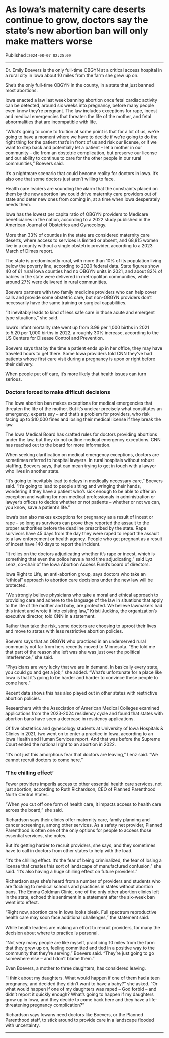 # As Iowa’s maternity care deserts continue to grow, doctors say the state’s new abortion ban will only make matters worse

Published :`2024-08-07 02:25:09`

---

Dr. Emily Boevers is the only full-time OBGYN at a critical access hospital in a rural city in Iowa about 10 miles from the farm she grew up on.

She’s the only full-time OBGYN in the county, in a state that just banned most abortions.

Iowa enacted a law last week banning abortion once fetal cardiac activity can be detected, around six weeks into pregnancy, before many people even know they’re pregnant. The law includes exceptions for rape, incest and medical emergencies that threaten the life of the mother, and fetal abnormalities that are incompatible with life.

“What’s going to come to fruition at some point is that for a lot of us, we’re going to have a moment where we have to decide if we’re going to do the right thing for the patient that’s in front of us and risk our license, or if we want to step back and potentially let a patient – let a mother in our community – die from an obstetric complication, but preserve our license and our ability to continue to care for the other people in our rural communities,” Boevers said.

It’s a nightmare scenario that could become reality for doctors in Iowa. It’s also one that some doctors just aren’t willing to face.

Health care leaders are sounding the alarm that the constraints placed on them by the new abortion law could drive maternity care providers out of state and deter new ones from coming in, at a time when Iowa desperately needs them.

Iowa has the lowest per capita ratio of OBGYN providers to Medicare beneficiaries in the nation, according to a 2022 study published in the American Journal of Obstetrics and Gynecology.

More than 33% of counties in the state are considered maternity care deserts, where access to services is limited or absent, and 68,815 women live in a county without a single obstetric provider, according to a 2023 March of Dimes report.

The state is predominantly rural, with more than 10% of its population living below the poverty line, according to 2020 federal data. State figures show 40 of 61 rural Iowa counties had no OBGYN units in 2021, and about 82% of babies in the state were delivered in metropolitan communities, while around 27% were delivered in rural communities.

Boevers partners with two family medicine providers who can help cover calls and provide some obstetric care, but non-OBGYN providers don’t necessarily have the same training or surgical capabilities.

“It inevitably leads to kind of less safe care in those acute and emergent type situations,” she said.

Iowa’s infant mortality rate went up from 3.99 per 1,000 births in 2021 to 5.20 per 1,000 births in 2022, a roughly 30% increase, according to the US Centers for Disease Control and Prevention.

Boevers says that by the time a patient ends up in her office, they may have traveled hours to get there. Some Iowa providers told CNN they’ve had patients whose first care visit during a pregnancy is upon or right before their delivery.

When people put off care, it’s more likely that health issues can turn serious.

### Doctors forced to make difficult decisions

The Iowa abortion ban makes exceptions for medical emergencies that threaten the life of the mother. But it’s unclear precisely what constitutes an emergency, experts say – and that’s a problem for providers, who risk facing up to $10,000 fines and losing their medical license if they break the law.

The Iowa Medical Board has crafted rules for doctors providing abortions under the law, but they do not outline medical emergency exceptions. CNN has reached out to the board for more information.

When seeking clarification on medical emergency exceptions, doctors are sometimes referred to hospital lawyers. In rural hospitals without robust staffing, Boevers says, that can mean trying to get in touch with a lawyer who lives in another state.

“It’s going to inevitably lead to delays in medically necessary care,” Boevers said. “It’s going to lead to people sitting and wringing their hands, wondering if they have a patient who’s sick enough to be able to offer an exception and waiting for non-medical professionals in administration or lawyer’s offices to decide whether or not patients – whether or not we can, you know, save a patient’s life.”

Iowa’s ban also makes exceptions for pregnancy as a result of incest or rape – so­­ long as survivors can prove they reported the assault to the proper authorities before the deadline prescribed by the state. Rape survivors have 45 days from the day they were raped to report the assault to a law enforcement or health agency. People who get pregnant as a result of incest have 140 days to report the incident.

“It relies on the doctors adjudicating whether it’s rape or incest, which is something that even the police have a hard time adjudicating,” said Lyz Lenz, co-chair of the Iowa Abortion Access Fund’s board of directors.

Iowa Right to Life, an anti-abortion group, says doctors who take an “ethical” approach to abortion care decisions under the new law will be protected.

“We strongly believe physicians who take a moral and ethical approach to providing care and adhere to the language of the law in situations that apply to the life of the mother and baby, are protected. We believe lawmakers had this intent and wrote it into existing law,” Kristi Judkins, the organization’s executive director, told CNN in a statement.

Rather than take the risk, some doctors are choosing to uproot their lives and move to states with less restrictive abortion policies.

Boevers says that an OBGYN who practiced in an underserved rural community not far from hers recently moved to Minnesota. “She told me that part of the reason she left was she was just over the political interference,” she said.

“Physicians are very lucky that we are in demand. In basically every state, you could go and get a job,” she added. “What’s unfortunate for a place like Iowa is that it’s going to be harder and harder to convince these people to come here.”

Recent data shows this has also played out in other states with restrictive abortion policies.

Researchers with the Association of American Medical Colleges examined applications from the 2023-2024 residency cycle and found that states with abortion bans have seen a decrease in residency applications.

Of five obstetrics and gynecology students at University of Iowa Hospitals & Clinics in 2021, two went on to enter a practice in Iowa, according to an Iowa Health and Human Services report. And that was before the Supreme Court ended the national right to an abortion in 2022.

“It’s not just this amorphous fear that doctors are leaving,” Lenz said. “We cannot recruit doctors to come here.”

### ‘The chilling effect’

Fewer providers imperils access to other essential health care services, not just abortion, according to Ruth Richardson, CEO of Planned Parenthood North Central States.

“When you cut off one form of health care, it impacts access to health care across the board,” she said.

Richardson says their clinics offer maternity care, family planning and cancer screenings, among other services. As a safety net provider, Planned Parenthood is often one of the only options for people to access those essential services, she notes.

But it’s getting harder to recruit providers, she says, and they sometimes have to call in doctors from other states to help with the load.

“It’s the chilling effect. It’s the fear of being criminalized, the fear of losing a license that creates this sort of landscape of manufactured confusion,” she said. “It’s also having a huge chilling effect on future providers.”

Richardson says she’s heard from a number of providers and students who are flocking to medical schools and practices in states without abortion bans. The Emma Goldman Clinic, one of the only other abortion clinics left in the state, echoed this sentiment in a statement after the six-week ban went into effect.

“Right now, abortion care in Iowa looks bleak. Full spectrum reproductive health care may soon face additional challenges,” the statement said.

While health leaders are making an effort to recruit providers, for many the decision about where to practice is personal.

“Not very many people are like myself, practicing 10 miles from the farm that they grew up on, feeling committed and tied in a positive way to the community that they’re serving,” Boevers said. “They’re just going to go somewhere else – and I don’t blame them.”

Even Boevers, a mother to three daughters, has considered leaving.

“I think about my daughters. What would happen if one of them had a teen pregnancy, and decided they didn’t want to have a baby?” she asked. “Or what would happen if one of my daughters was raped – God forbid – and didn’t report it quickly enough? What’s going to happen if my daughters grow up in Iowa, and they decide to come back here and they have a life-threatening pregnancy complication?”

Richardson says Iowans need doctors like Boevers, or the Planned Parenthood staff, to stick around to provide care in a landscape flooded with uncertainty.

---

